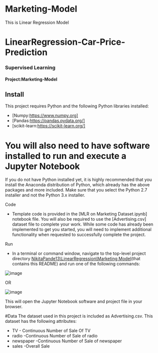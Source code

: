 # Marketing-Model
This is Linear Regression Model
#                                                             LinearRegression-Car-Price-Prediction

### Supervised Learning
#### Project:Marketing-Model

## Install
This project requires Python and the following Python libraries installed:

* [Numpy:https://www.numpy.org]
* [Pandas:https://pandas.pydata.org/]
* [scikit-learn:https://scikit-learn.org/]

# You will also need to have software installed to run and execute a Jupyter Notebook
If you do not have Python installed yet, it is highly recommended that you install the Anaconda distribution of Python, which already has the above packages and more included. Make sure that you select the Python 2.7 installer and not the Python 3.x installer.

Code

* Template code is provided in the [MLR on Marketing Dataset.ipynb] notebook file. You will also be required to use the [Advertising.csv] dataset file to complete your work. While some code has already been implemented to get you started, you will need to implement additional functionality when requested to successfully complete the project.

Run

* In a terminal or command window, navigate to the top-level project directory [NikitaPande13\LinearRegression\Marketing Model]((https://github.com/NikitaPande13/Machine_Learning-All-Model-In-One/tree/main/LinearRegression/Marketing%20Model))(that contains this README) and run one of the following commands:

![image](https://user-images.githubusercontent.com/106645403/173308447-24cd835d-c380-47dc-b82f-77649fc57483.png)

OR

![image](https://user-images.githubusercontent.com/106645403/173308529-21442197-f21e-466f-a3b6-1b5f73d7e72c.png)

This will open the Jupyter Notebook software and project file in your browser.

#Data
The dataset used in this project is included as Advertising.csv. This dataset has the following attributes:

* TV	- Continuous Number of Sale Of TV
* radio	-Continuous Number of Sale of radio
* newspaper	-Continuous Number of Sale of newspaper
* sales -Overall Sale

